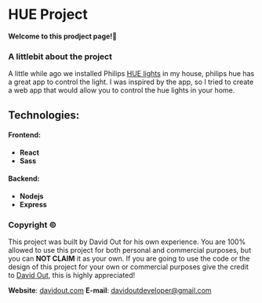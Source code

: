 # HUE Project
**Welcome to this prodject page!👋**

### A littlebit about the project

A little while ago we installed Philips [HUE lights](https://www.philips-hue.com/) in my house, philips hue has a great app to control the light.
I was inspired by the app, so I tried to create a web app that would allow you to control the hue lights in your home.

## Technologies:
 #### Frontend:
  - **React** 
  - **Sass**
 #### Backend: 
  - **Nodejs**
  - **Express**

### Copyright ©
This project was built by David Out for his own experience.
You are 100% allowed to use this project for both personal and commercial purposes, but you can **NOT CLAIM** it as your own.
If you are going to use the code or the design of this project for your own or commercial purposes give the credit to [David Out](https://github.com/DavidOut03/), this is highly appreciated!

**Website**: [davidout.com](https://www.davidout.com/)
**E-mail**: davidoutdeveloper@gmail.com

